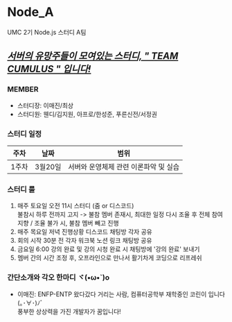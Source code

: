 # Node_A
UMC 2기 Node.js 스터디 A팀</br>
## <u>**_서버의 유망주들이 모여있는 스터디, " TEAM CUMULUS " 입니다!_**</u> 
### MEMBER </br>
  + 스터디장: 이매진/최상</br>
  + 스터디원: 웬디/김지원, 아프로/한성준, 푸른신전/서정권

### 스터디 일정 </br>
| 주차 | 날짜 | 범위 |
|:---:|:---:|:---:|
| 1주차 | 3월20일 | 서버와 운영체제 관련 이론파악 및 실습 |

### 스터디 룰 </br>
  1. 매주 토요일 오전 11시 스터디 (줌 or 디스코드)</br>
      불참시 하루 전까지 고지 -> 불참 멤버 존재시, 최대한 일정 다시 조율 후 전체 참여 지향 / 조율 불가 시, 불참 멤버 빼고 진행</br>
  2. 매주 목요일 저녁 진행상황 디스코드 채팅방 각자 공유</br>
  3. 회의 시작 30분 전 각자 워크북 노션 링크 채팅방 공유</br>
  4. 금요일 6:00 강의 완료 및 강의 시청 완료 시 채팅방에 '강의 완료' 보내기</br>
  5. 멤버 간의 시간 조정 후, 오프라인으로 만나서 활기차게 코딩으로 리프레쉬</br>

### 간단소개와 각오 한마디 ヾ(•ω•`)o </br>
  + 이매진: ENFP-ENTP 왔다갔다 거리는 사람, 컴퓨터공학부 재학중인 코린이 입니다 (｡･∀･)ﾉﾞ</br>
                 풍부한 상상력을 가진 개발자가 꿈입니다!</br>
